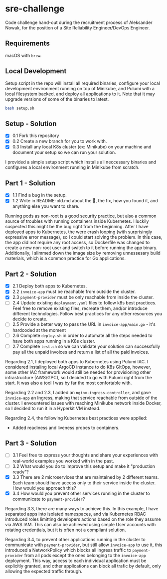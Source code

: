 # sre-challenge

Code challenge hand-out during the recruitment process of Aleksander Nowak, for the position of a Site Reliability Engineer/DevOps Engineer.

## Requirements

macOS with `brew`.

## Local Development

Setup script in the repo will install all required binaries, configure your local development environment running on top of Minikube,
and Pulumi with a local filesystem backed, and deploy all applications to it. Note that it may upgrade versions of some of the binaries
to latest.

```sh
bash setup.sh
```

## Setup - Solution
- [x] 0.1 Fork this repository
- [x] 0.2 Create a new branch for you to work with.
- [x] 0.3 Install any local K8s cluster (ex: Minikube) on your machine and document your setup so we can run your solution.

I provided a simple setup script which installs all neccessary binaries and configures a local environment running in Minikube
from scratch.

## Part 1 - Solution
- [x] 1.1 Find a bug in the setup.
- [x] 1.2 Write in README-old.md about the :bug:, the fix, how you found it, and anything else you want to share.

Running pods as non-root is a good security practice, but also a common source of troubles with running containers
inside Kubernetes. I luckily suspected this might be the bug right from the beginning. After I have deployed apps
to Kubernetes, the were crash looping (with surprisingly expressive error message), so I could start solving the problem.
In this case, the app did not require any root access, so Dockerfile was changed to create a new non-root user and
switch to it before running the app binary. Additionally, I slimmed down the image size by removing unnessesary build
materials, which is a common practice for Go applications.

## Part 2 - Solution
- [x] 2.1 Deploy both apps to Kubernetes.
- [x] 2.2 `invoice-app` must be reachable from outside the cluster.
- [x] 2.3 `payment-provider` must be only reachable from inside the cluster.
- [ ] 2.4 Update existing `deployment.yaml` files to follow k8s best practices. Feel free to remove existing files, recreate them, and/or introduce different technologies. Follow best practices for any other resources you decide to create.
- [ ] 2.5 Provide a better way to pass the URL in `invoice-app/main.go` - it's hardcoded at the moment
- [ ] 2.6 Complete `deploy.sh` in order to automate all the steps needed to have both apps running in a K8s cluster.
- [ ] 2.7 Complete `test.sh` so we can validate your solution can successfully pay all the unpaid invoices and return a list of all the paid invoices.

Regarding 2.1, I deployed both apps to Kubernetes using Pulumi IAC. I considered instaling local ArgoCD instance to do K8s GitOps, however,
some other IAC framework would still be needed for provisioning other infrastructure (AWS/GPC), so I decided to go with Pulumi
right from the start. It was also a tool I was by far the most confortable with.

Regarding 2.2 and 2.3, I added an `nginx-ingress-controller`, and gave `invoice-app` an Ingress, making that service reachable
from outside of the cluster. I envountered issues with reaching Minikube network inside Docker, so I decided to run it in a
Hyperkit VM instead.

Regarding 2.4, the following Kubernetes best practices were applied:
* Added readiness and liveness probes to containers.

## Part 3 - Solution
- [ ] 3.1 Feel free to express your thoughts and share your experiences with real-world examples you worked with in the past. 
- [ ] 3.2 What would you do to improve this setup and make it "production ready"?
- [x] 3.3 There are 2 microservices that are maintained by 2 different teams. Each team should have access only to their service inside the cluster. How would you approach this?
- [x] 3.4 How would you prevent other services running in the cluster to communicate to `payment-provider`?

Regarding 3.3, there are many ways to achieve this. In this example, I have separated apps into isolated namespaces,
and via Kubernetes RBAC introduced roles limitting developers actions based on the role they assume via AWS IAM. This
can also be achieved using simple User accounts with rotating credentials, but it is often not a compliant solution.

Regarding 3.4, to prevent other applications running in the cluster to communicate with `payment-provider`, but still allow
`invoice-app` to use it, this introduced a NetworkPolicy which blocks all ingress traffic to `payment-provider` from all
pods except the ones belonging to the `invoice-app` deployment. This way, access to each individual application must be
explicitly granted, and other applications can block all trafic by default, only allowing the expected traffic through.
